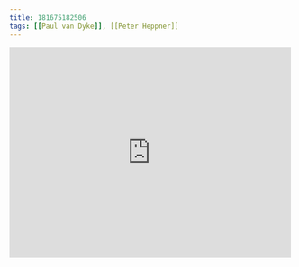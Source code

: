 ```yaml
---
title: 181675182506
tags: [[Paul van Dyke]], [[Peter Heppner]]
---
```

<iframe allow="accelerometer; autoplay; clipboard-write; encrypted-media; gyroscope; picture-in-picture" allowfullscreen="" frameborder="0" height="375" id="youtube_iframe" src="https://www.youtube.com/embed/V66cr41DNnM?feature=oembed&amp;enablejsapi=1&amp;origin=https://safe.txmblr.com&amp;wmode=opaque" width="500"></iframe>